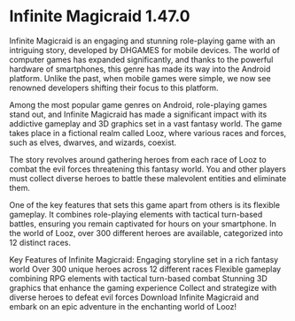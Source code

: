 # Infinite Magicraid 1.47.0

Infinite Magicraid is an engaging and stunning role-playing game with an intriguing story, developed by DHGAMES for mobile devices. The world of computer games has expanded significantly, and thanks to the powerful hardware of smartphones, this genre has made its way into the Android platform. Unlike the past, when mobile games were simple, we now see renowned developers shifting their focus to this platform.

Among the most popular game genres on Android, role-playing games stand out, and Infinite Magicraid has made a significant impact with its addictive gameplay and 3D graphics set in a vast fantasy world. The game takes place in a fictional realm called Looz, where various races and forces, such as elves, dwarves, and wizards, coexist.

The story revolves around gathering heroes from each race of Looz to combat the evil forces threatening this fantasy world. You and other players must collect diverse heroes to battle these malevolent entities and eliminate them.

One of the key features that sets this game apart from others is its flexible gameplay. It combines role-playing elements with tactical turn-based battles, ensuring you remain captivated for hours on your smartphone. In the world of Looz, over 300 different heroes are available, categorized into 12 distinct races.

Key Features of Infinite Magicraid:
Engaging storyline set in a rich fantasy world
Over 300 unique heroes across 12 different races
Flexible gameplay combining RPG elements with tactical turn-based combat
Stunning 3D graphics that enhance the gaming experience
Collect and strategize with diverse heroes to defeat evil forces
Download Infinite Magicraid and embark on an epic adventure in the enchanting world of Looz!